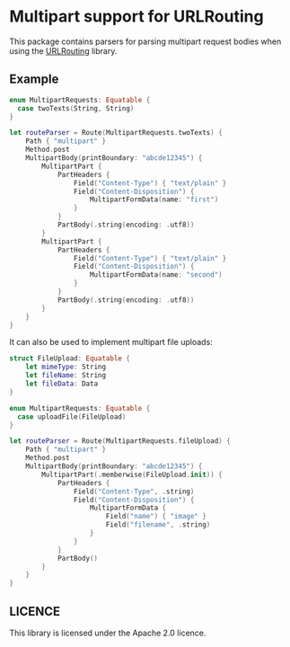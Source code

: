 # Multipart support for URLRouting

This package contains parsers for parsing multipart request bodies when using
the [URLRouting](https://github.com/pointfreeco/swift-url-routing/tree/main) library.

## Example

```swift
enum MultipartRequests: Equatable {
  case twoTexts(String, String)
}

let routeParser = Route(MultipartRequests.twoTexts) {
    Path { "multipart" }
    Method.post
    MultipartBody(printBoundary: "abcde12345") {
        MultipartPart {
            PartHeaders {
                Field("Content-Type") { "text/plain" }
                Field("Content-Disposition") {
                    MultipartFormData(name: "first")
                }
            }
            PartBody(.string(encoding: .utf8))
        }
        MultipartPart {
            PartHeaders {
                Field("Content-Type") { "text/plain" }
                Field("Content-Disposition") {
                    MultipartFormData(name: "second")
                }
            }
            PartBody(.string(encoding: .utf8))
        }
    }
}
```

It can also be used to implement multipart file uploads:

```swift
struct FileUpload: Equatable {
    let mimeType: String
    let fileName: String
    let fileData: Data
}

enum MultipartRequests: Equatable {
  case uploadFile(FileUpload)
}

let routeParser = Route(MultipartRequests.fileUpload) {
    Path { "multipart" }
    Method.post
    MultipartBody(printBoundary: "abcde12345") {
        MultipartPart(.memberwise(FileUpload.init)) {
            PartHeaders {
                Field("Content-Type", .string)
                Field("Content-Disposition") {
                    MultipartFormData {
                        Field("name") { "image" }
                        Field("filename", .string)
                    }
                }
            }
            PartBody()
        }
    }
}
```

## LICENCE

This library is licensed under the Apache 2.0 licence.
